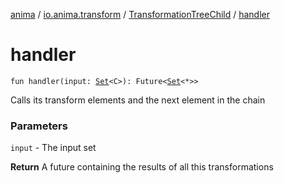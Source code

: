 [anima](../../index.md) / [io.anima.transform](../index.md) / [TransformationTreeChild](index.md) / [handler](./handler.md)

# handler

`fun handler(input: `[`Set`](https://kotlinlang.org/api/latest/jvm/stdlib/kotlin.collections/-set/index.html)`<C>): Future<`[`Set`](https://kotlinlang.org/api/latest/jvm/stdlib/kotlin.collections/-set/index.html)`<*>>`

Calls its transform elements and the next element in the chain

### Parameters

`input` - The input set

**Return**
A future containing the results of all this transformations

